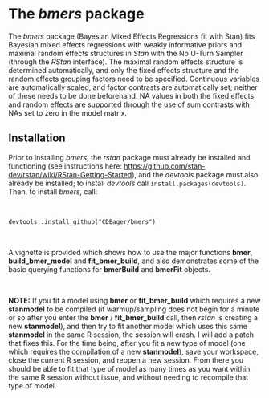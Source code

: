 # The _bmers_ package

The _bmers_ package (Bayesian Mixed Effects Regressions fit with Stan) fits Bayesian mixed effects regressions with weakly informative priors and maximal random effects structures in _Stan_ with the No U-Turn Sampler (through the _RStan_ interface).  The maximal random effects structure is determined automatically, and only the fixed effects structure and the random effects grouping factors need to be specified.  Continuous variables are automatically scaled, and factor contrasts are automatically set; neither of these needs to be done beforehand.  NA values in both the fixed effects and random effects are supported through the use of sum contrasts with NAs set to zero in the model matrix.

## Installation

Prior to installing *bmers*, the *rstan* package must already be installed and functioning (see instructions here: <https://github.com/stan-dev/rstan/wiki/RStan-Getting-Started>), and the *devtools* package must also already be installed; to install *devtools* call `install.packages(devtools)`.  Then, to install *bmers*, call:

&nbsp;

`devtools::install_github("CDEager/bmers")`

&nbsp;

A vignette is provided which shows how to use the major functions **bmer**, **build_bmer_model** and **fit_bmer_build**, and also demonstrates some of the basic querying functions for **bmerBuild** and **bmerFit** objects.

&nbsp;

**NOTE:** If you fit a model using **bmer** or **fit_bmer_build** which requires a new **stanmodel** to be compiled (if warmup/sampling does not begin for a minute or so after you enter the **bmer** / **fit_bmer_build** call, then *rstan* is creating a new **stanmodel**), and then try to fit another model which uses this same **stanmodel** in the same R session, the session will crash.  I will add a patch that fixes this.  For the time being, after you fit a new type of model (one which requires the compilation of a new **stanmodel**), save your workspace, close the current R session, and reopen a new session.  From there you should be able to fit that type of model as many times as you want within the same R session without issue, and without needing to recompile that type of model.

&nbsp;
